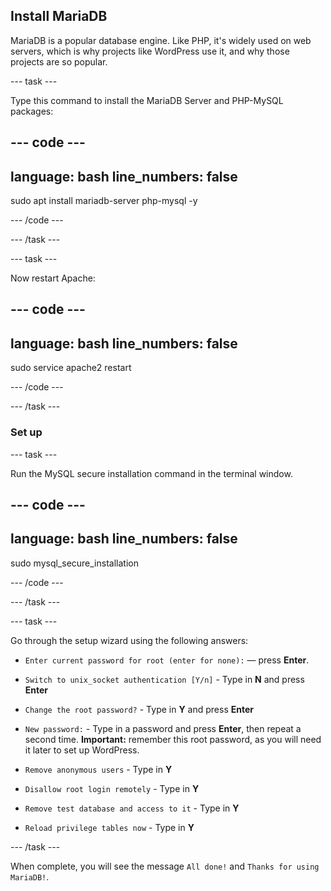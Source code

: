 ## Install MariaDB

MariaDB is a popular database engine. Like PHP, it's widely used on web servers, which is why projects like WordPress use it, and why those projects are so popular.


--- task ---

Type this command to install the MariaDB Server and PHP-MySQL packages:

--- code ---
---
language: bash
line_numbers: false
---
sudo apt install mariadb-server php-mysql -y

--- /code ---

--- /task ---

--- task ---

Now restart Apache:

--- code ---
---
language: bash
line_numbers: false
---
sudo service apache2 restart

--- /code ---

--- /task ---

### Set up 

--- task ---

Run the MySQL secure installation command in the terminal window.

--- code ---
---
language: bash
line_numbers: false
---
sudo mysql_secure_installation

--- /code ---

--- /task ---

--- task ---

Go through the setup wizard using the following answers:

+ `Enter current password for root (enter for none):` — press **Enter**.

+ `Switch to unix_socket authentication [Y/n]` - Type in **N** and press **Enter**

+ `Change the root password?` - Type in **Y** and press **Enter** 

+ `New password:` - Type in a password and press **Enter**, then repeat a second time. **Important:** remember this root password, as you will need it later to set up WordPress.

+ `Remove anonymous users` - Type in **Y** 

+ `Disallow root login remotely` - Type in **Y** 

+ `Remove test database and access to it` - Type in **Y**

+ `Reload privilege tables now` - Type in **Y** 

--- /task ---

When complete, you will see the message `All done!` and `Thanks for using MariaDB!`.
